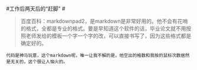 #工作后两天后的“赶脚” #
> 百度百科：markdownpad2，是markdown是非常好用的。他不会有花哨的格式，全都是专业的格式。要是早知道这个软件的话，毕业论文就不用按照老师发给的模板一个字一个字的改，可以直接书写了，因为这些格式都是确定好的。








    代码是神马玩意，这个markdown呢，唯一让我不解的是，他空出的格数和我按的鼠标次数居然是无关的，这个很让人恼火的。